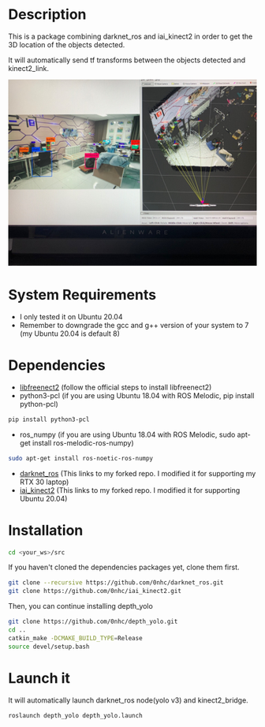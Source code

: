 # Description
This is a package combining darknet_ros and iai_kinect2 in order to get the 3D location of the objects detected.

It will automatically send tf transforms between the objects detected and kinect2_link.

![b](imgs/b.jpeg)

# System Requirements
* I only tested it on Ubuntu 20.04
* Remember to downgrade the gcc and g++ version of your system to 7 (my Ubuntu 20.04 is default 8)

# Dependencies
* [libfreenect2](https://github.com/OpenKinect/libfreenect2.git) (follow the official steps to install libfreenect2)
* python3-pcl (if you are using Ubuntu 18.04 with ROS Melodic, pip install python-pcl)
```sh
pip install python3-pcl
```

* ros_numpy (if you are using Ubuntu 18.04 with ROS Melodic, sudo apt-get install ros-melodic-ros-numpy)
```sh
sudo apt-get install ros-noetic-ros-numpy
```

* [darknet_ros](https://github.com/0nhc/darknet_ros) (This links to my forked repo. I modified it for supporting my RTX 30 laptop)
* [iai_kinect2](https://github.com/0nhc/iai_kinect2) (This links to my forked repo. I modified it for supporting Ubuntu 20.04)

# Installation
```sh
cd <your_ws>/src
```

If you haven't cloned the dependencies packages yet, clone them first.
```sh
git clone --recursive https://github.com/0nhc/darknet_ros.git
git clone https://github.com/0nhc/iai_kinect2.git
```

Then, you can continue installing depth_yolo
```sh
git clone https://github.com/0nhc/depth_yolo.git
cd ..
catkin_make -DCMAKE_BUILD_TYPE=Release
source devel/setup.bash
```

# Launch it
It will automatically launch darknet_ros node(yolo v3) and kinect2_bridge.
```sh
roslaunch depth_yolo depth_yolo.launch
```
